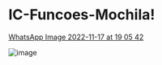 # IC-Funcoes-Mochila!

[WhatsApp Image 2022-11-17 at 19 05 42](https://user-images.githubusercontent.com/85655579/202570094-c7ab3ed1-6b41-4331-998e-08d6c733e492.jpeg)

![image](https://user-images.githubusercontent.com/85655579/202570234-ec4d552f-e73c-482a-b85e-4ad6cb5af218.png)
